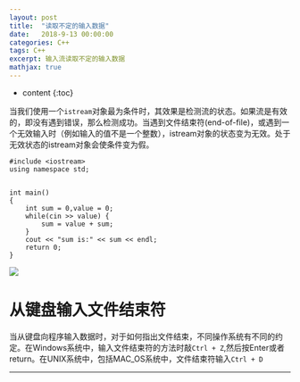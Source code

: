 ```yaml
---
layout: post
title:  "读取不定的输入数据"
date:   2018-9-13 00:00:00
categories: C++
tags: C++
excerpt: 输入流读取不定的输入数据
mathjax: true
---
```

* content
{:toc}


当我们使用一个`istream`对象最为条件时，其效果是检测流的状态。如果流是有效的，即没有遇到错误，那么检测成功。当遇到文件结束符(end-of-file)，或遇到一个无效输入时（例如输入的值不是一个整数），istream对象的状态变为无效。处于无效状态的istream对象会使条件变为假。

```
#include <iostream>
using namespace std;


int main()
{
    int sum = 0,value = 0;
    while(cin >> value) {
        sum = value + sum;
    }
    cout << "sum is:" << sum << endl;
    return 0;
}

```

![](http://owlypioka.bkt.clouddn.com/%E8%AF%BB%E5%8F%96%E6%95%B0%E9%87%8F%E4%B8%8D%E5%AE%9A%E7%9A%84%E8%BE%93%E5%85%A5%E6%95%B0%E6%8D%AE.png)


# 从键盘输入文件结束符

当从键盘向程序输入数据时，对于如何指出文件结束，不同操作系统有不同的约定。在Windows系统中，输入文件结束符的方法时敲`Ctrl + Z`,然后按Enter或者return。在UNIX系统中，包括MAC_OS系统中，文件结束符输入`Ctrl + D`

---
